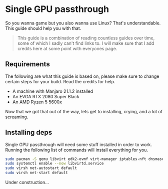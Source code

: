 # Single GPU passthrough
So you wanna game but you also wanna use Linux? That's understandable. This guide should help you with that.
> This guide is a combination of reading countless guides over time, some of which I sadly can't find links to. I will make sure that I add credits here at some point with everyones page.

## Requirements
The following are what this guide is based on, please make sure to change certain steps for your build. Read the credits for help.

*    A machine with Manjaro 21.1.2 installed
*    An EVGA RTX 2080 Super Black
*    An AMD Ryzen 5 5600x

Now that we got that out of the way, lets get to installing, crying, and a lot of screaming.

## Installing deps
Single GPU passthrough will need some stuff installed in order to work. Running the following list of commands will install everything for you.

```bash
sudo pacman -S qemu libvirt edk2-ovmf virt-manager iptables-nft dnsmasq
sudo systemctl enable --now libvirtd.service
sudo virsh net-autostart default
sudo virsh net-start default
```

Under construction...